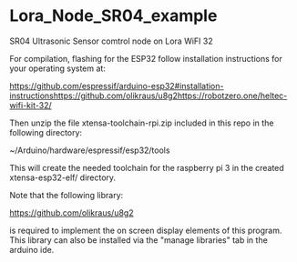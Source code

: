 # Lora_Node_SR04_example
SR04 Ultrasonic Sensor comtrol node on Lora WiFI 32

For compilation, flashing for the ESP32 follow
installation instructions for your operating
system at: 

https://github.com/espressif/arduino-esp32#installation-instructionshttps://github.com/olikraus/u8g2https://robotzero.one/heltec-wifi-kit-32/

Then unzip the file xtensa-toolchain-rpi.zip included in this repo in
the following directory:

~/Arduino/hardware/espressif/esp32/tools

This will create the needed toolchain for the raspberry pi 3 in
the created xtensa-esp32-elf/ directory.

Note that the following library:

https://github.com/olikraus/u8g2

is required to implement the on screen display
elements of this program. This library can also
be installed via the "manage libraries" tab in
the arduino ide.
